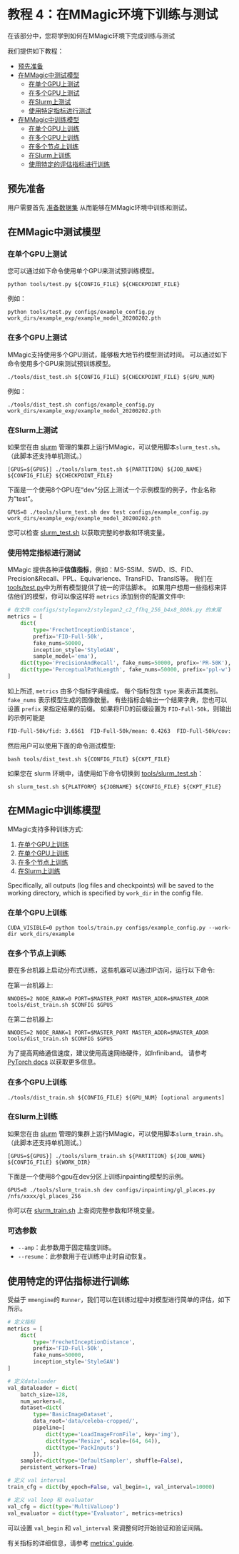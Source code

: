 # 教程 4：在MMagic环境下训练与测试

在该部分中，您将学到如何在MMagic环境下完成训练与测试

我们提供如下教程：

- [预先准备](#预先准备)
- [在MMagic中测试模型](#在MMagic中测试模型)
  - [在单个GPU上测试](#在单个GPU上测试)
  - [在多个GPU上测试](#在多个GPU上测试)
  - [在Slurm上测试](#在Slurm上测试)
  - [使用特定指标进行测试](#使用特定指标进行测试)
- [在MMagic中训练模型](#在MMagic中训练模型)
  - [在单个GPU上训练](#在单个GPU上训练)
  - [在多个GPU上训练](#在多个GPU上训练)
  - [在多个节点上训练](#在多个节点上训练)
  - [在Slurm上训练](#在Slurm上训练)
  - [使用特定的评估指标进行训练](#使用特定的评估指标进行训练)

## 预先准备

用户需要首先 [准备数据集](../user_guides/dataset_prepare.md) 从而能够在MMagic环境中训练和测试。

## 在MMagic中测试模型

### 在单个GPU上测试

您可以通过如下命令使用单个GPU来测试预训练模型。

```shell
python tools/test.py ${CONFIG_FILE} ${CHECKPOINT_FILE}
```

例如：

```shell
python tools/test.py configs/example_config.py work_dirs/example_exp/example_model_20200202.pth
```

### 在多个GPU上测试

MMagic支持使用多个GPU测试，能够极大地节约模型测试时间。
可以通过如下命令使用多个GPU来测试预训练模型。

```shell
./tools/dist_test.sh ${CONFIG_FILE} ${CHECKPOINT_FILE} ${GPU_NUM}
```

例如：

```shell
./tools/dist_test.sh configs/example_config.py work_dirs/example_exp/example_model_20200202.pth
```

### 在Slurm上测试

如果您在由 [slurm](https://slurm.schedmd.com/) 管理的集群上运行MMagic，可以使用脚本`slurm_test.sh`。（此脚本还支持单机测试。）

```shell
[GPUS=${GPUS}] ./tools/slurm_test.sh ${PARTITION} ${JOB_NAME} ${CONFIG_FILE} ${CHECKPOINT_FILE}
```

下面是一个使用8个GPU在“dev”分区上测试一个示例模型的例子，作业名称为“test”。

```shell
GPUS=8 ./tools/slurm_test.sh dev test configs/example_config.py work_dirs/example_exp/example_model_20200202.pth
```

您可以检查 [slurm_test.sh](../../../tools/slurm_test.sh) 以获取完整的参数和环境变量。

### 使用特定指标进行测试

MMagic 提供各种评**估值指标**，例如：MS-SSIM、SWD、IS、FID、Precision&Recall、PPL、Equivarience、TransFID、TransIS等。
我们在[tools/test.py](https://github.com/open-mmlab/mmagic/tree/main/tools/test.py)中为所有模型提供了统一的评估脚本。
如果用户想用一些指标来评估他们的模型，你可以像这样将 `metrics` 添加到你的配置文件中:

```python
# 在文件 configs/styleganv2/stylegan2_c2_ffhq_256_b4x8_800k.py 的末尾
metrics = [
    dict(
        type='FrechetInceptionDistance',
        prefix='FID-Full-50k',
        fake_nums=50000,
        inception_style='StyleGAN',
        sample_model='ema'),
    dict(type='PrecisionAndRecall', fake_nums=50000, prefix='PR-50K'),
    dict(type='PerceptualPathLength', fake_nums=50000, prefix='ppl-w')
]
```

如上所述, `metrics` 由多个指标字典组成。 每个指标包含 `type` 来表示其类别。 `fake_nums` 表示模型生成的图像数量。
有些指标会输出一个结果字典，您也可以设置 `prefix` 来指定结果的前缀。
如果将FID的前缀设置为 `FID-Full-50k`，则输出的示例可能是

```bash
FID-Full-50k/fid: 3.6561  FID-Full-50k/mean: 0.4263  FID-Full-50k/cov: 3.2298
```

然后用户可以使用下面的命令测试模型:

```shell
bash tools/dist_test.sh ${CONFIG_FILE} ${CKPT_FILE}
```

如果您在 slurm 环境中，请使用如下命令切换到 [tools/slurm_test.sh](https://github.com/open-mmlab/mmagic/tree/main/tools/slurm_test.sh)：

```shell
sh slurm_test.sh ${PLATFORM} ${JOBNAME} ${CONFIG_FILE} ${CKPT_FILE}
```

## 在MMagic中训练模型

MMagic支持多种训练方式:

1. [在单个GPU上训练](#在单个GPU上训练)
2. [在单个GPU上训练](#在单个GPU上训练)
3. [在多个节点上训练](#在多个节点上训练)
4. [在Slurm上训练](#在Slurm上训练)

Specifically, all outputs (log files and checkpoints) will be saved to the working directory,
which is specified by `work_dir` in the config file.

### 在单个GPU上训练

```shell
CUDA_VISIBLE=0 python tools/train.py configs/example_config.py --work-dir work_dirs/example
```

### 在多个节点上训练

要在多台机器上启动分布式训练，这些机器可以通过IP访问，运行以下命令:

在第一台机器上:

```shell
NNODES=2 NODE_RANK=0 PORT=$MASTER_PORT MASTER_ADDR=$MASTER_ADDR tools/dist_train.sh $CONFIG $GPUS
```

在第二台机器上:

```shell
NNODES=2 NODE_RANK=1 PORT=$MASTER_PORT MASTER_ADDR=$MASTER_ADDR tools/dist_train.sh $CONFIG $GPUS
```

为了提高网络通信速度，建议使用高速网络硬件，如Infiniband。
请参考 [PyTorch docs](https://pytorch.org/docs/1.11/distributed.html#launch-utility) 以获取更多信息。

### 在多个GPU上训练

```shell
./tools/dist_train.sh ${CONFIG_FILE} ${GPU_NUM} [optional arguments]
```

### 在Slurm上训练

如果您在由 [slurm](https://slurm.schedmd.com/) 管理的集群上运行MMagic，可以使用脚本`slurm_train.sh`。（此脚本还支持单机测试。）

```shell
[GPUS=${GPUS}] ./tools/slurm_train.sh ${PARTITION} ${JOB_NAME} ${CONFIG_FILE} ${WORK_DIR}
```

下面是一个使用8个gpu在dev分区上训练inpainting模型的示例。

```shell
GPUS=8 ./tools/slurm_train.sh dev configs/inpainting/gl_places.py /nfs/xxxx/gl_places_256
```

你可以在 [slurm_train.sh](https://github.com/open-mmlab/mmagic/blob/master/tools/slurm_train.sh) 上查阅完整参数和环境变量。

### 可选参数

- `--amp`：此参数用于固定精度训练。
- `--resume`：此参数用于在训练中止时自动恢复。

## 使用特定的评估指标进行训练

受益于 `mmengine`的 `Runner`，我们可以在训练过程中对模型进行简单的评估，如下所示。

```python
# 定义指标
metrics = [
    dict(
        type='FrechetInceptionDistance',
        prefix='FID-Full-50k',
        fake_nums=50000,
        inception_style='StyleGAN')
]

# 定义dataloader
val_dataloader = dict(
    batch_size=128,
    num_workers=8,
    dataset=dict(
        type='BasicImageDataset',
        data_root='data/celeba-cropped/',
        pipeline=[
            dict(type='LoadImageFromFile', key='img'),
            dict(type='Resize', scale=(64, 64)),
            dict(type='PackInputs')
        ]),
    sampler=dict(type='DefaultSampler', shuffle=False),
    persistent_workers=True)

# 定义 val interval
train_cfg = dict(by_epoch=False, val_begin=1, val_interval=10000)

# 定义 val loop 和 evaluator
val_cfg = dict(type='MultiValLoop')
val_evaluator = dict(type='Evaluator', metrics=metrics)
```

可以设置 `val_begin` 和 `val_interval` 来调整何时开始验证和验证间隔。

有关指标的详细信息，请参考 [metrics' guide](./metrics.md).

